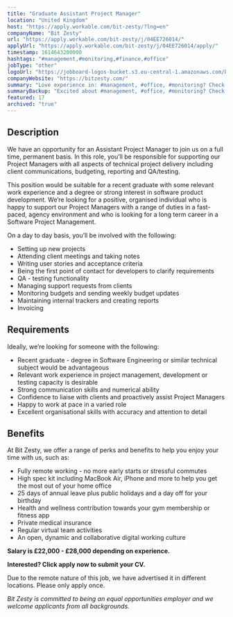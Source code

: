 ```yaml
---
title: "Graduate Assistant Project Manager"
location: "United Kingdom"
host: "https://apply.workable.com/bit-zesty/?lng=en"
companyName: "Bit Zesty"
url: "https://apply.workable.com/bit-zesty/j/04EE726014/"
applyUrl: "https://apply.workable.com/bit-zesty/j/04EE726014/apply/"
timestamp: 1614643200000
hashtags: "#management,#monitoring,#finance,#office"
jobType: "other"
logoUrl: "https://jobboard-logos-bucket.s3.eu-central-1.amazonaws.com/bit-zesty"
companyWebsite: "https://bitzesty.com/"
summary: "Love experience in: #management, #office, #monitoring? Check out this job post!"
summaryBackup: "Excited about #management, #office, #monitoring? Check out this job post!"
featured: 17
archived: "true"
---
```


## Description

We have an opportunity for an Assistant Project Manager to join us on a full time, permanent basis. In this role, you’ll be responsible for supporting our Project Managers with all aspects of technical project delivery including client communications, budgeting, reporting and QA/testing.

This position would be suitable for a recent graduate with some relevant work experience and a degree or strong interest in software product development. We’re looking for a positive, organised individual who is happy to support our Project Managers with a range of duties in a fast-paced, agency environment and who is looking for a long term career in a Software Project Management.

On a day to day basis, you’ll be involved with the following:

*   Setting up new projects
*   Attending client meetings and taking notes
*   Writing user stories and acceptance criteria
*   Being the first point of contact for developers to clarify requirements
*   QA - testing functionality
*   Managing support requests from clients
*   Monitoring budgets and sending weekly budget updates
*   Maintaining internal trackers and creating reports
*   Invoicing

## Requirements

Ideally, we’re looking for someone with the following:

*   Recent graduate - degree in Software Engineering or similar technical subject would be advantageous
*   Relevant work experience in project management, development or testing capacity is desirable
*   Strong communication skills and numerical ability
*   Confidence to liaise with clients and proactively assist Project Managers
*   Happy to work at pace in a varied role
*   Excellent organisational skills with accuracy and attention to detail

## Benefits

At Bit Zesty, we offer a range of perks and benefits to help you enjoy your time with us, such as:

*   Fully remote working - no more early starts or stressful commutes
*   High spec kit including MacBook Air, iPhone and more to help you get the most out of your home office
*   25 days of annual leave plus public holidays and a day off for your birthday
*   Health and wellness contribution towards your gym membership or fitness app
*   Private medical insurance
*   Regular virtual team activities
*   An open, dynamic and collaborative digital working culture

**Salary is £22,000 - £28,000 depending on experience.**

**Interested? Click apply now to submit your CV.**

Due to the remote nature of this job, we have advertised it in different locations. Please only apply once.

_Bit Zesty is committed to being an equal opportunities employer and we welcome applicants from all backgrounds._
